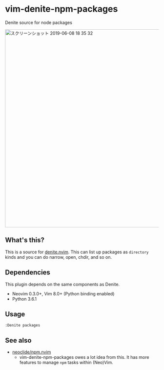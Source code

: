 # vim-denite-npm-packages

Denite source for node packages

<img width="649" alt="スクリーンショット 2019-06-08 18 35 32" src="https://user-images.githubusercontent.com/1239245/59145275-56b60e80-8a1c-11e9-8718-64fe141c2002.png">

## What's this?

This is a source for [denite.nvim][]. This can list up packages as `directory`
kinds and you can do narrow, open, chdir, and so on.

[denite.nvim]: https://github.com/Shougo/denite.nvim

## Dependencies

This plugin depends on the same components as Denite.

* Neovim 0.3.0+, Vim 8.0+ (Python binding enabled)
* Python 3.6.1

## Usage

```vim
:Denite packages
```

## See also

* [neoclide/npm.nvim](https://github.com/neoclide/npm.nvim)
  - vim-denite-npm-packages owes a lot idea from this. It has more features to
    manage `npm` tasks within (Neo)Vim.
